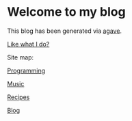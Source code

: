 # Welcome to my blog

This blog has been generated via [agave](https://github.com/jottenlips/agave).

[Like what I do?](contribute)

Site map:

[Programming](programming)

[Music](music)

[Recipes](micro-recipes)

[Blog](blog)
